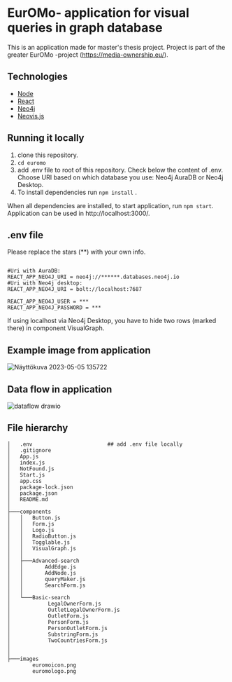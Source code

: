 # EurOMo- application for visual queries in graph database
This is an application made for master's thesis project. Project is part of the greater EurOMo -project (https://media-ownership.eu/). 

## Technologies
- [Node](https://nodejs.org/en/)
- [React](https://reactjs.org/)
- [Neo4j](https://neo4j.com/)
- [Neovis.js](https://github.com/neo4j-contrib/neovis.js?)

## Running it locally
1. clone this repository. 
2. `cd euromo`
3. add .env file to root of this repository. Check below the content of .env. Choose URI based on which database you use: Neo4j AuraDB or Neo4j Desktop.
4. To install dependencies run `npm install` .

When all dependencies are installed, to start application, run `npm start`.  
Application can be used in http://localhost:3000/. 

## .env file 
Please replace the stars (**) with your own info.  
```PORT=3000  
  
#Uri with AuraDB:  
REACT_APP_NEO4J_URI = neo4j://******.databases.neo4j.io    
#Uri with Neo4j desktop:  
REACT_APP_NEO4J_URI = bolt://localhost:7687    
  
REACT_APP_NEO4J_USER = ***   
REACT_APP_NEO4J_PASSWORD = ***
```

If using localhost via Neo4j Desktop, you have to hide two rows (marked there) in component VisualGraph.
## Example image from application 

![Näyttökuva 2023-05-05 135722](https://user-images.githubusercontent.com/78361679/236645063-c55a4efe-dc9c-4342-b8e2-36d33dc1be0e.png)

## Data flow in application
![dataflow drawio](https://github.com/saijaseppa/euromo/assets/78361679/49d54ccb-6602-4674-8db6-b2b4a9c2863c)


## File hierarchy 
```
│   .env                        ## add .env file locally  
│   .gitignore  
│   App.js  
│   index.js  
│   NotFound.js  
│   Start.js  
│   app.css  
│   package-lock.json  
│   package.json  
│   README.md  
│  
├───components  
│   │   Button.js  
│   │   Form.js  
│   │   Logo.js  
│   │   RadioButton.js  
│   │   Togglable.js  
│   │   VisualGraph.js  
│   │  
│   ├───Advanced-search  
│   │       AddEdge.js  
│   │       AddNode.js  
│   │       queryMaker.js  
│   │       SearchForm.js  
│   │  
│   └───Basic-search  
│            LegalOwnerForm.js  
│            OutletLegalOwnerForm.js  
│            OutletForm.js  
│            PersonForm.js  
│            PersonOutletForm.js  
│            SubstringForm.js  
│            TwoCountriesForm.js  
│         
│         
├───images  
        euromoicon.png  
        euromologo.png  
```
